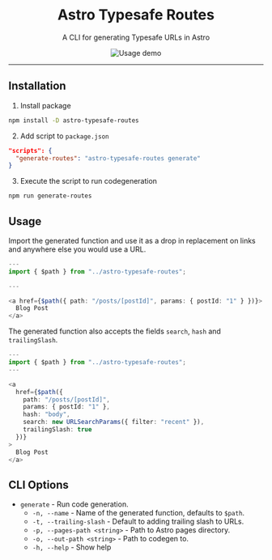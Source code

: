 <h1 align="center">Astro Typesafe Routes</h1>
<p align="center">A CLI for generating Typesafe URLs in Astro</p>

<div align="center">
  <img src="https://i.imgur.com/Hc32hhK.gif" alt="Usage demo">
</div>


---

## Installation
1. Install package
```sh
npm install -D astro-typesafe-routes
```
2. Add script to `package.json`
```json
"scripts": {
  "generate-routes": "astro-typesafe-routes generate"
}
```
3. Execute the script to run codegeneration
```sh
npm run generate-routes
```

## Usage
Import the generated function and use it as a drop in replacement on links and anywhere else you would use a URL.
```typescript
---
import { $path } from "../astro-typesafe-routes";

---

<a href={$path({ path: "/posts/[postId]", params: { postId: "1" } })}>
  Blog Post
</a>
```

The generated function also accepts the fields `search`, `hash` and `trailingSlash`.

```typescript
---
import { $path } from "../astro-typesafe-routes";
---

<a
  href={$path({
    path: "/posts/[postId]",
    params: { postId: "1" },
    hash: "body",
    search: new URLSearchParams({ filter: "recent" }),
    trailingSlash: true
  })}
>
  Blog Post
</a>

```

## CLI Options
- `generate` - Run code generation.
  - `-n, --name` - Name of the generated function, defaults to `$path`. 
  - `-t, --trailing-slash` - Default to adding trailing slash to URLs.
  - `-p, --pages-path <string>` - Path to Astro pages directory.
  - `-o, --out-path <string>` - Path to codegen to.
  - `-h, --help` - Show help
